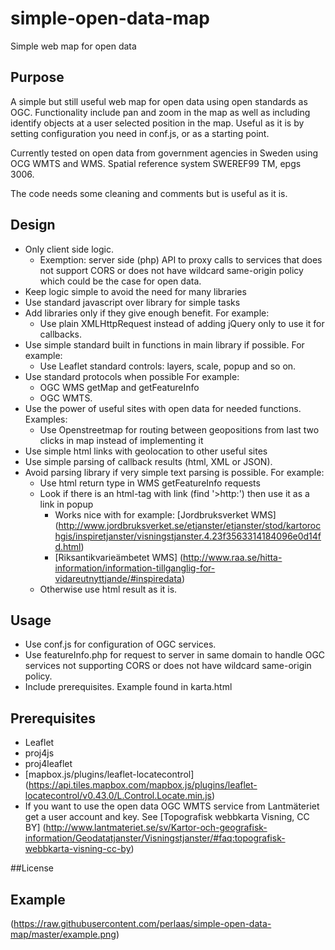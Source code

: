 # simple-open-data-map
Simple web map for open data
## Purpose
A simple but still useful web map for open data using open standards as OGC. Functionality include pan and zoom in the map as well as including identify objects at a user selected position in the map. Useful as it is by setting configuration you need in conf.js, or as a starting point. 

Currently tested on open data from government agencies in Sweden using OCG WMTS and WMS. Spatial reference system SWEREF99 TM, epgs 3006.

The code needs some cleaning and comments but is useful as it is.
## Design
- Only client side logic. 
  - Exemption: server side (php) API to proxy calls to services that does not support CORS or does not have wildcard same-origin policy which could be the case for open data.
- Keep logic simple to avoid the need for many libraries
- Use standard javascript over library for simple tasks
- Add libraries only if they give enough benefit. For example:
  - Use plain XMLHttpRequest instead of adding jQuery only to use it for callbacks.
- Use simple standard built in functions in main library if possible. For example:
  - Use Leaflet standard controls: layers, scale, popup and so on.
- Use standard protocols when possible For example:
  - OGC WMS getMap and getFeatureInfo
  - OGC WMTS.
- Use the power of useful sites with open data for needed functions. Examples:
  - Use Openstreetmap for routing between geopositions from last two clicks in map instead of implementing it
- Use simple html links with geolocation to other useful sites
- Use simple parsing of callback results (html, XML or JSON). 
- Avoid parsing library if very simple text parsing is possible. For example: 
  - Use html return type in WMS getFeatureInfo requests 
  - Look if there is an html-tag with link (find '>http:') then use it as a link in popup
    - Works nice with for example: [Jordbruksverket WMS] (http://www.jordbruksverket.se/etjanster/etjanster/stod/kartorochgis/inspiretjanster/visningstjanster.4.23f3563314184096e0d14fd.html)
    - [Riksantikvarieämbetet WMS] (http://www.raa.se/hitta-information/information-tillganglig-for-vidareutnyttjande/#inspiredata)
  - Otherwise use html result as it is.

## Usage
- Use conf.js for configuration of OGC services.
- Use featureInfo.php for request to server in same domain to handle OGC services not supporting CORS or does not have wildcard same-origin policy.
- Include prerequisites. Example found in karta.html

## Prerequisites
- Leaflet
- proj4js
- proj4leaflet
- [mapbox.js/plugins/leaflet-locatecontrol] (https://api.tiles.mapbox.com/mapbox.js/plugins/leaflet-locatecontrol/v0.43.0/L.Control.Locate.min.js)
- If you want to use the open data OGC WMTS service from Lantmäteriet get a user account and key. See [Topografisk webbkarta Visning, CC BY] (http://www.lantmateriet.se/sv/Kartor-och-geografisk-information/Geodatatjanster/Visningstjanster/#faq:topografisk-webbkarta-visning-cc-by) 

##License

## Example
(https://raw.githubusercontent.com/perlaas/simple-open-data-map/master/example.png)
